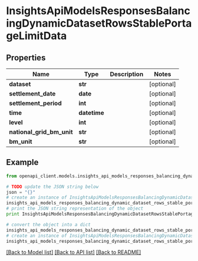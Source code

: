 # InsightsApiModelsResponsesBalancingDynamicDatasetRowsStablePortageLimitData


## Properties
Name | Type | Description | Notes
------------ | ------------- | ------------- | -------------
**dataset** | **str** |  | [optional] 
**settlement_date** | **date** |  | [optional] 
**settlement_period** | **int** |  | [optional] 
**time** | **datetime** |  | [optional] 
**level** | **int** |  | [optional] 
**national_grid_bm_unit** | **str** |  | [optional] 
**bm_unit** | **str** |  | [optional] 

## Example

```python
from openapi_client.models.insights_api_models_responses_balancing_dynamic_dataset_rows_stable_portage_limit_data import InsightsApiModelsResponsesBalancingDynamicDatasetRowsStablePortageLimitData

# TODO update the JSON string below
json = "{}"
# create an instance of InsightsApiModelsResponsesBalancingDynamicDatasetRowsStablePortageLimitData from a JSON string
insights_api_models_responses_balancing_dynamic_dataset_rows_stable_portage_limit_data_instance = InsightsApiModelsResponsesBalancingDynamicDatasetRowsStablePortageLimitData.from_json(json)
# print the JSON string representation of the object
print InsightsApiModelsResponsesBalancingDynamicDatasetRowsStablePortageLimitData.to_json()

# convert the object into a dict
insights_api_models_responses_balancing_dynamic_dataset_rows_stable_portage_limit_data_dict = insights_api_models_responses_balancing_dynamic_dataset_rows_stable_portage_limit_data_instance.to_dict()
# create an instance of InsightsApiModelsResponsesBalancingDynamicDatasetRowsStablePortageLimitData from a dict
insights_api_models_responses_balancing_dynamic_dataset_rows_stable_portage_limit_data_form_dict = insights_api_models_responses_balancing_dynamic_dataset_rows_stable_portage_limit_data.from_dict(insights_api_models_responses_balancing_dynamic_dataset_rows_stable_portage_limit_data_dict)
```
[[Back to Model list]](../README.md#documentation-for-models) [[Back to API list]](../README.md#documentation-for-api-endpoints) [[Back to README]](../README.md)


